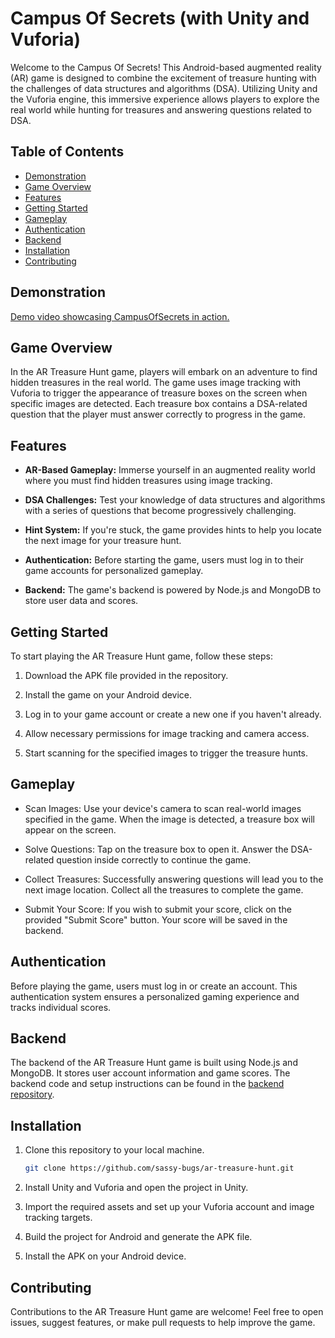 # Campus Of Secrets (with Unity and Vuforia)

Welcome to the Campus Of Secrets! This Android-based augmented reality (AR) game is designed to combine the excitement of treasure hunting with the challenges of data structures and algorithms (DSA). Utilizing Unity and the Vuforia engine, this immersive experience allows players to explore the real world while hunting for treasures and answering questions related to DSA.

## Table of Contents

- [Demonstration](#demonstration)
- [Game Overview](#game-overview)
- [Features](#features)
- [Getting Started](#getting-started)
- [Gameplay](#gameplay)
- [Authentication](#authentication)
- [Backend](#backend)
- [Installation](#installation)
- [Contributing](#contributing)

## Demonstration

[Demo video showcasing CampusOfSecrets in action.](https://drive.google.com/file/d/181b6PNWHy7uaujSv_hV24av7MpeIHo1l/view?usp=sharing)

## Game Overview

In the AR Treasure Hunt game, players will embark on an adventure to find hidden treasures in the real world. The game uses image tracking with Vuforia to trigger the appearance of treasure boxes on the screen when specific images are detected. Each treasure box contains a DSA-related question that the player must answer correctly to progress in the game.

## Features

- **AR-Based Gameplay:** Immerse yourself in an augmented reality world where you must find hidden treasures using image tracking.

- **DSA Challenges:** Test your knowledge of data structures and algorithms with a series of questions that become progressively challenging.

- **Hint System:** If you're stuck, the game provides hints to help you locate the next image for your treasure hunt.

- **Authentication:** Before starting the game, users must log in to their game accounts for personalized gameplay.

- **Backend:** The game's backend is powered by Node.js and MongoDB to store user data and scores.

## Getting Started

To start playing the AR Treasure Hunt game, follow these steps:

1. Download the APK file provided in the repository.

2. Install the game on your Android device.

3. Log in to your game account or create a new one if you haven't already.

4. Allow necessary permissions for image tracking and camera access.

5. Start scanning for the specified images to trigger the treasure hunts.

## Gameplay

- Scan Images: Use your device's camera to scan real-world images specified in the game. When the image is detected, a treasure box will appear on the screen.

- Solve Questions: Tap on the treasure box to open it. Answer the DSA-related question inside correctly to continue the game.

- Collect Treasures: Successfully answering questions will lead you to the next image location. Collect all the treasures to complete the game.

- Submit Your Score: If you wish to submit your score, click on the provided "Submit Score" button. Your score will be saved in the backend.

## Authentication

Before playing the game, users must log in or create an account. This authentication system ensures a personalized gaming experience and tracks individual scores.

## Backend

The backend of the AR Treasure Hunt game is built using Node.js and MongoDB. It stores user account information and game scores. The backend code and setup instructions can be found in the [backend repository](https://github.com/sassy-bugs/LoginPage_Backend).

## Installation

1. Clone this repository to your local machine.

   ```bash
   git clone https://github.com/sassy-bugs/ar-treasure-hunt.git
   ```
2. Install Unity and Vuforia and open the project in Unity.

3. Import the required assets and set up your Vuforia account and image tracking targets.

4. Build the project for Android and generate the APK file.

5. Install the APK on your Android device.

## Contributing
Contributions to the AR Treasure Hunt game are welcome! Feel free to open issues, suggest features, or make pull requests to help improve the game.

